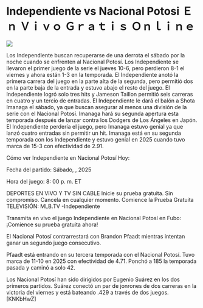 # Independiente vs Nacional Potosi Ｅｎ Ｖｉｖｏ Ｇｒａｔｉｓ Ｏｎｌｉｎｅ  
  
  
[![](https://i.imgur.com/qSNzIqt.png)](https://movie.rssnews.media/LGDxHbAMc.php)  
  
Los Independiente buscan recuperarse de una derrota el sábado por la noche cuando se enfrenten al Nacional Potosí. Los Independiente se llevaron el primer juego de la serie el jueves 10-6, pero perdieron 8-1 el viernes y ahora están 1-3 en la temporada. El Independiente anotó la primera carrera del juego en la parte alta de la segunda, pero permitió dos en la parte baja de la entrada y estuvo abajo el resto del juego. El Independiente logró solo tres hits y Jameson Taillon permitió seis carreras en cuatro y un tercio de entradas. El Independiente le dará el balón a Shota Imanaga el sábado, ya que buscan asegurar al menos una división de la serie con el Nacional Potosí. Imanaga hará su segunda apertura esta temporada después de lanzar contra los Dodgers de Los Ángeles en Japón. El Independiente perdería el juego, pero Imanaga estuvo genial ya que lanzó cuatro entradas sin permitir un hit. Imanaga está en su segunda temporada con los Independiente y estuvo genial en 2025 cuando tuvo marca de 15-3 con efectividad de 2.91.

Cómo ver Independiente en Nacional Potosí Hoy:

Fecha del partido: Sábado, , 2025

Hora del juego: 8: 00 p. m. ET

DEPORTES EN VIVO Y TV SIN CABLE
Inicie su prueba gratuita. Sin compromiso. Cancela en cualquier momento.
Comience la Prueba Gratuita
TELEVISIÓN: MLB.TV -Independiente

Transmita en vivo el juego Independiente en Nacional Potosí en Fubo: ¡Comience su prueba gratuita ahora! 

El Nacional Potosí contrarrestará con Brandon Pfaadt mientras intentan ganar un segundo juego consecutivo.

Pfaadt está entrando en su tercera temporada con el Nacional Potosí. Tuvo marca de 11-10 en 2025 con efectividad de 4.71. Ponchó a 185 la temporada pasada y caminó a solo 42.

Los Nacional Potosí han sido dirigidos por Eugenio Suárez en los dos primeros partidos. Suárez conectó un par de jonrones de dos carreras en la victoria del viernes y está bateando .429 a través de dos juegos. [KNKbHwZ]